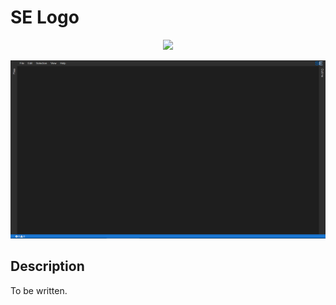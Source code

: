 # SE Logo
<p align="center">
    <img src="https://img.shields.io/badge/Plugin_Version-0.1.0-blue.svg?longCache=true&style=flat-square"/>
</p>
<p align="center">
    <img src="doc/images/se-logo.png"/>
</p>

## Description
To be written.

<!-- ## Application Programming Interface
The API documentation for this module can be found
[here](https://embeddedmontiarc.github.io/Elysium/plugins/se-logo/docs). -->